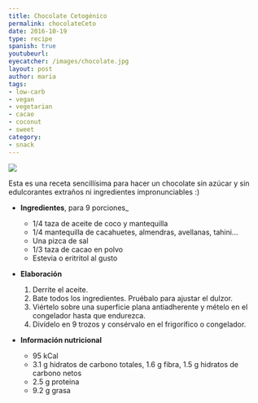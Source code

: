```yaml
---
title: Chocolate Cetogénico
permalink: chocolateCeto
date: 2016-10-19
type: recipe
spanish: true
youtubeurl: 
eyecatcher: /images/chocolate.jpg
layout: post
author: maria
tags:
- low-carb
- vegan
- vegetarian
- cacao
- coconut
- sweet
category:
- snack
---
```


<img src="https://farm1.staticflickr.com/293/31676698135_795c1b0ace_o_d.jpg" />

Esta es una receta sencillísima para hacer un chocolate sin azúcar y  sin edulcorantes extraños ni ingredientes impronunciables :) 

* **Ingredientes**, para 9 porciones_
  - 1/4 taza de aceite de coco y mantequilla
  - 1/4 mantequilla de cacahuetes, almendras, avellanas, tahini...
  - Una pizca de sal
  - 1/3 taza de cacao en polvo
  - Estevia o eritritol al gusto


* **Elaboración**
  1. Derrite el aceite.
  2. Bate todos los ingredientes. Pruébalo para ajustar el dulzor.
  3. Viértelo sobre una superficie plana antiadherente y mételo en el congelador hasta que endurezca. 
  4. Divídelo en 9 trozos y consérvalo en el frigorífico o congelador.

* **Información nutricional**
  * 95 kCal
  * 3.1 g hidratos de carbono totales, 1.6 g fibra, 1.5 g hidratos de carbono netos
  * 2.5 g proteina
  * 9.2 g grasa
